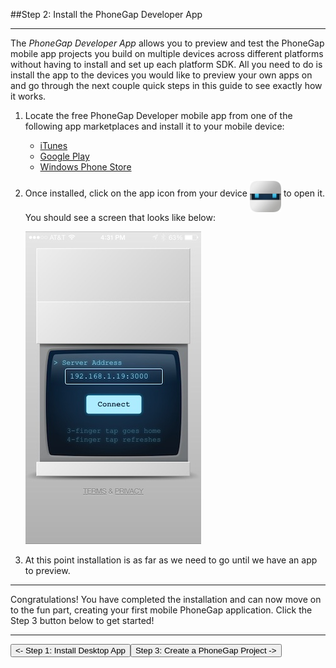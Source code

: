 <link href="../css/styles.css" rel="stylesheet">
<link href="../css/bootstrap.css" rel="stylesheet">


##Step 2: Install the PhoneGap Developer App<hr>

The *PhoneGap Developer App* allows you to preview and test the PhoneGap mobile app projects you build on multiple devices across different platforms without having to install and set up each platform SDK.  All you need to do is install the app to the devices you would like to preview your own apps on and go through the next couple quick steps in this guide to see exactly how it works.

1. Locate the free PhoneGap Developer mobile app from one of the following app marketplaces and install it to your mobile device:

	- [iTunes](https://itunes.apple.com/app/id843536693)
	- [Google Play](https://play.google.com/store/apps/details?id=com.adobe.phonegap.app)
	- [Windows Phone Store](http://www.windowsphone.com/en-us/store/app/phonegap-developer/5c6a2d1e-4fad-4bf8-aaf7-71380cc84fe3)

2. Once installed, click on the app icon from your device <img src="../images/desktop-app-icon.jpg" width="50" height="50" align="middle"/> to open it. You should see a screen that looks like below:

      <img src="../images/dev-app-main.jpg"/>
3. At this point installation is as far as we need to go until we have an app to preview.

<hr>
Congratulations! You have completed the installation and can now move on to the fun part, creating your first mobile PhoneGap application. Click the Step 3 button below to get started!  

<hr>
<a href="desktop-install.html"><button class="btn-prev"><- Step 1: Install Desktop App</button></a><a href="../create/desktop-create.html"><button class="btn-next">Step 3: Create a PhoneGap Project -></button></a>

